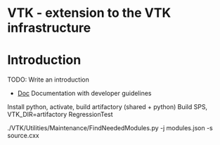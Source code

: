 # VTK - extension to the VTK infrastructure

Introduction
================

TODO: Write an introduction

* [Doc](./Doc) Documentation with developer guidelines

Install python, activate, build artifactory (shared + python)
Build SPS, VTK_DIR=artifactory
RegressionTest

./VTK/Utilities/Maintenance/FindNeededModules.py -j modules.json -s source.cxx

